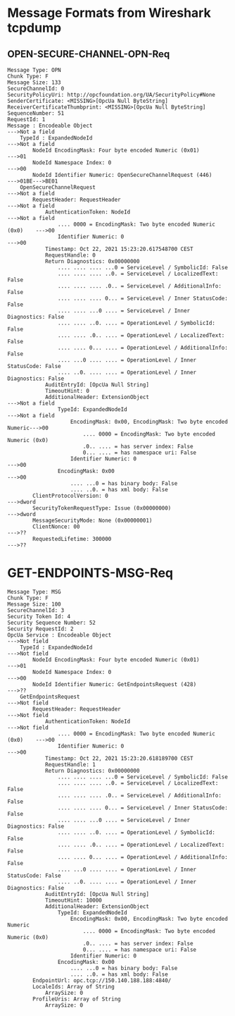 # Message Formats from Wireshark tcpdump

## OPEN-SECURE-CHANNEL-OPN-Req 

    Message Type: OPN
    Chunk Type: F
    Message Size: 133
    SecureChannelId: 0
    SecurityPolicyUri: http://opcfoundation.org/UA/SecurityPolicy#None
    SenderCertificate: <MISSING>[OpcUa Null ByteString]
    ReceiverCertificateThumbprint: <MISSING>[OpcUa Null ByteString]
    SequenceNumber: 51
    RequestId: 1
    Message : Encodeable Object                                                 --->Not a field
        TypeId : ExpandedNodeId                                                 --->Not a field
            NodeId EncodingMask: Four byte encoded Numeric (0x01)               --->01
            NodeId Namespace Index: 0                                           --->00
            NodeId Identifier Numeric: OpenSecureChannelRequest (446)           --->01BE--->BE01
        OpenSecureChannelRequest                                                --->Not a field
            RequestHeader: RequestHeader                                        --->Not a field
                AuthenticationToken: NodeId                                     --->Not a field
                    .... 0000 = EncodingMask: Two byte encoded Numeric (0x0)    --->00
                    Identifier Numeric: 0                                       --->00
                Timestamp: Oct 22, 2021 15:23:20.617548700 CEST
                RequestHandle: 0
                Return Diagnostics: 0x00000000
                    .... .... .... ...0 = ServiceLevel / SymbolicId: False
                    .... .... .... ..0. = ServiceLevel / LocalizedText: False
                    .... .... .... .0.. = ServiceLevel / AdditionalInfo: False
                    .... .... .... 0... = ServiceLevel / Inner StatusCode: False
                    .... .... ...0 .... = ServiceLevel / Inner Diagnostics: False
                    .... .... ..0. .... = OperationLevel / SymbolicId: False
                    .... .... .0.. .... = OperationLevel / LocalizedText: False
                    .... .... 0... .... = OperationLevel / AdditionalInfo: False
                    .... ...0 .... .... = OperationLevel / Inner StatusCode: False
                    .... ..0. .... .... = OperationLevel / Inner Diagnostics: False
                AuditEntryId: [OpcUa Null String]
                TimeoutHint: 0
                AdditionalHeader: ExtensionObject                               --->Not a field
                    TypeId: ExpandedNodeId                                      --->Not a field
                        EncodingMask: 0x00, EncodingMask: Two byte encoded Numeric--->00
                            .... 0000 = EncodingMask: Two byte encoded Numeric (0x0)
                            .0.. .... = has server index: False
                            0... .... = has namespace uri: False
                        Identifier Numeric: 0                                   --->00
                    EncodingMask: 0x00                                          --->00
                        .... ...0 = has binary body: False
                        .... ..0. = has xml body: False
            ClientProtocolVersion: 0                                            --->dword
            SecurityTokenRequestType: Issue (0x00000000)                        --->dword
            MessageSecurityMode: None (0x00000001)
            ClientNonce: 00                                                     --->??
            RequestedLifetime: 300000                                           --->??

# GET-ENDPOINTS-MSG-Req

    Message Type: MSG
    Chunk Type: F
    Message Size: 100
    SecureChannelId: 3
    Security Token Id: 4
    Security Sequence Number: 52
    Security RequestId: 2
    OpcUa Service : Encodeable Object                                           --->Not field
        TypeId : ExpandedNodeId                                                 --->Not field
            NodeId EncodingMask: Four byte encoded Numeric (0x01)               --->01
            NodeId Namespace Index: 0                                           --->00
            NodeId Identifier Numeric: GetEndpointsRequest (428)                --->??
        GetEndpointsRequest                                                     --->Not field
            RequestHeader: RequestHeader                                        --->Not field
                AuthenticationToken: NodeId                                     --->Not field
                    .... 0000 = EncodingMask: Two byte encoded Numeric (0x0)    --->00
                    Identifier Numeric: 0                                       --->00
                Timestamp: Oct 22, 2021 15:23:20.618189700 CEST
                RequestHandle: 1
                Return Diagnostics: 0x00000000
                    .... .... .... ...0 = ServiceLevel / SymbolicId: False
                    .... .... .... ..0. = ServiceLevel / LocalizedText: False
                    .... .... .... .0.. = ServiceLevel / AdditionalInfo: False
                    .... .... .... 0... = ServiceLevel / Inner StatusCode: False
                    .... .... ...0 .... = ServiceLevel / Inner Diagnostics: False
                    .... .... ..0. .... = OperationLevel / SymbolicId: False
                    .... .... .0.. .... = OperationLevel / LocalizedText: False
                    .... .... 0... .... = OperationLevel / AdditionalInfo: False
                    .... ...0 .... .... = OperationLevel / Inner StatusCode: False
                    .... ..0. .... .... = OperationLevel / Inner Diagnostics: False
                AuditEntryId: [OpcUa Null String]
                TimeoutHint: 10000
                AdditionalHeader: ExtensionObject
                    TypeId: ExpandedNodeId
                        EncodingMask: 0x00, EncodingMask: Two byte encoded Numeric
                            .... 0000 = EncodingMask: Two byte encoded Numeric (0x0)
                            .0.. .... = has server index: False
                            0... .... = has namespace uri: False
                        Identifier Numeric: 0
                    EncodingMask: 0x00
                        .... ...0 = has binary body: False
                        .... ..0. = has xml body: False
            EndpointUrl: opc.tcp://150.140.188.188:4840/
            LocaleIds: Array of String
                ArraySize: 0
            ProfileUris: Array of String
                ArraySize: 0
